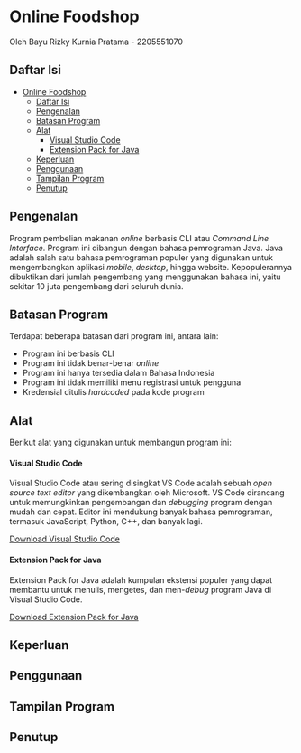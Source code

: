 # Online Foodshop

Oleh Bayu Rizky Kurnia Pratama - 2205551070

## Daftar Isi

-   [Online Foodshop](#online-foodshop)
    -   [Daftar Isi](#daftar-isi)
    -   [Pengenalan](#pengenalan)
    -   [Batasan Program](#batasan-program)
    -   [Alat](#alat)
        -   [Visual Studio Code](#visual-studio-code)
        -   [Extension Pack for Java](#extension-pack-for-java)
    -   [Keperluan](#keperluan)
    -   [Penggunaan](#penggunaan)
    -   [Tampilan Program](#tampilan-program)
    -   [Penutup](#penutup)

## Pengenalan

Program pembelian makanan _online_ berbasis CLI atau _Command Line Interface_. Program ini dibangun dengan bahasa pemrograman Java. Java adalah salah satu bahasa pemrograman populer yang digunakan untuk mengembangkan aplikasi _mobile_, _desktop_, hingga website. Kepopulerannya dibuktikan dari jumlah pengembang yang menggunakan bahasa ini, yaitu sekitar 10 juta pengembang dari seluruh dunia.

## Batasan Program

Terdapat beberapa batasan dari program ini, antara lain:

-   Program ini berbasis CLI
-   Program ini tidak benar-benar _online_
-   Program ini hanya tersedia dalam Bahasa Indonesia
-   Program ini tidak memiliki menu registrasi untuk pengguna
-   Kredensial ditulis _hardcoded_ pada kode program

## Alat

Berikut alat yang digunakan untuk membangun program ini:

#### Visual Studio Code

Visual Studio Code atau sering disingkat VS Code adalah sebuah _open source text editor_ yang dikembangkan oleh Microsoft. VS Code dirancang untuk memungkinkan pengembangan dan _debugging_ program dengan mudah dan cepat. Editor ini mendukung banyak bahasa pemrograman, termasuk JavaScript, Python, C++, dan banyak lagi.

[Download Visual Studio Code](http://code.visualstudio.com/download)

#### Extension Pack for Java

Extension Pack for Java adalah kumpulan ekstensi populer yang dapat membantu untuk menulis, mengetes, dan men-_debug_ program Java di Visual Studio Code.

[Download Extension Pack for Java](https://marketplace.visualstudio.com/items?itemName=vscjava.vscode-java-pack)

## Keperluan

## Penggunaan

## Tampilan Program

## Penutup
